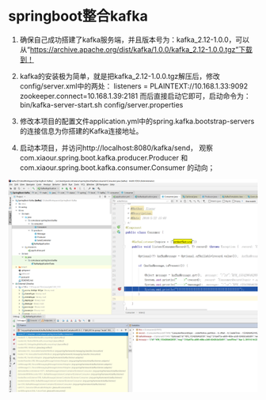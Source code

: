# springboot整合kafka
1. 确保自己成功搭建了kafka服务端，并且版本号为：kafka_2.12-1.0.0，可以从“https://archive.apache.org/dist/kafka/1.0.0/kafka_2.12-1.0.0.tgz”下载到！

2. kafka的安装极为简单，就是把kafka_2.12-1.0.0.tgz解压后，修改config/server.xml中的两处：
     listeners = PLAINTEXT://10.168.1.33:9092
     zookeeper.connect=10.168.1.39:2181
而后直接启动它即可，启动命令为：bin/kafka-server-start.sh config/server.properties

3. 修改本项目的配置文件application.yml中的spring.kafka.bootstrap-servers的连接信息为你搭建的Kafka连接地址。

4. 启动本项目，并访问http://localhost:8080/kafka/send，
观察com.xiaour.spring.boot.kafka.producer.Producer
和com.xiaour.spring.boot.kafka.consumer.Consumer
的动向；

![comsumer](https://github.com/marcusfang/SpringBoot-Kafka/blob/master/src/main/resources/static/comsumer.png)